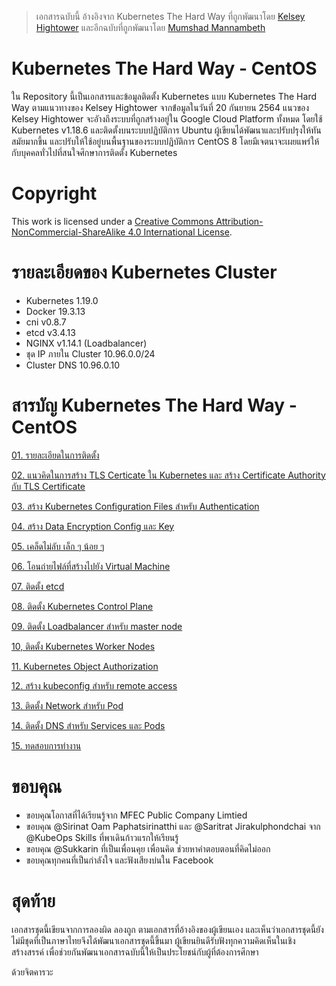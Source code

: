 > เอกสารฉบับนี้ อ้างอิงจาก Kubernetes The Hard Way ที่ถูกพัฒนาโดย [Kelsey Hightower](https://github.com/kelseyhightower/kubernetes-the-hard-way) และอีกฉบับที่ถูกพัฒนาโดย [Mumshad Mannambeth](https://github.com/mmumshad/kubernetes-the-hard-way)
# Kubernetes The Hard Way - CentOS
ใน Repository นี้เป็นเอกสารและข้อมูลติดตั้ง Kubernetes แบบ Kubernetes The Hard Way ตามแนวทางของ Kelsey Hightower จากข้่อมูลในวันที่ 20 กันยายน 2564 แนวของ Kelsey Hightower จะอัางถึงระบบที่ถูกสร้างอยู่ใน Google Cloud Platform ทั้งหมด โดยใช้ Kubernetes v1.18.6 และติดตั้งบนระบบปฏิบัติการ Ubuntu  ผู้เขียนได้พัฒนาและปรับปรุงให้ทันสมัยมากขึ้น และปรับให้ใช้อยู่บนพื้นฐานของระบบปฏิบัติการ CentOS 8 โดยมีเจตนาจะเผยแพร่ให้กับบุคคลทั่วไปที่สนใจศึกษาการติดตั้ง Kubernetes 
# Copyright
This work is licensed under a [Creative Commons Attribution-NonCommercial-ShareAlike 4.0 International License](https://creativecommons.org/licenses/by-nc-sa/4.0/).
# รายละเอียดของ Kubernetes Cluster
- Kubernetes 1.19.0
- Docker 19.3.13
- cni v0.8.7
- etcd v3.4.13
- NGINX v1.14.1 (Loadbalancer)
- ชุด IP ภายใน Cluster 10.96.0.0/24
- Cluster DNS 10.96.0.10
# สารบัญ Kubernetes The Hard Way - CentOS
[01. รายละเอียดในการติดตั้ง](docs/01-prerequisites.md)

[02. แนวคิดในการสร้าง TLS Certicate ใน Kubernetes และ สร้าง Certificate Authority กับ TLS Certificate](docs/02-generating-tls-certificate.md)

[03. สร้าง Kubernetes Configuration Files สำหรับ Authentication](docs/03-generating-kubenetes-configuration-file.md)

[04. สร้าง Data Encryption Config และ Key](docs/04-generating-data-encryption-key.md)

[05. เคล็ดไม่ลับ เล็ก ๆ น้อย ๆ](docs/05-tip-n-trick.md)

[06. โอนถ่ายไฟล์ที่สร้างไปยัง Virtual Machine](docs/06-transfer-file.md)

[07. ติดตั้ง etcd](docs/07-install_etcd_cluster.md)

[08. ติดตั้ง Kubernetes Control Plane](docs/08-install_kubernetes_control_plane.md)

[09. ติดตั้ง Loadbalancer สำหรับ master node](docs/09-loadbalancer.md)

[10, ติดตั้ง Kubernetes Worker Nodes](docs/10-install-worker-node.md)

[11. Kubernetes Object Authorization](docs/11-kubernetes-object-authorization.md)

[12. สร้าง kubeconfig สำหรับ remote access](docs/12-kubectl-remote-access.md)

[13. ติดตั้ง Network สำหรับ Pod](docs/13-pod-network.md)

[14. ติดตั้ง DNS สำหรับ Services และ Pods](docs/14-dns-for-services-and-pods.md)

[15. ทดสอบการทำงาน](docs/15-test.md)

# ขอบคุณ
- ขอบคุณโอกาสที่ได้เรียนรู้จาก MFEC Public Company Limtied
- ขอบคุณ @Sirinat Oam Paphatsirinatthi และ @Saritrat Jirakulphondchai จาก @KubeOps Skills ที่พาเดินก้าวแรกให้เรียนรู้
- ขอบคุณ @Sukkarin ที่เป็นเพื่อนคุย เพื่อนคิด ช่วยหาคำตอบตอนที่คิดไม่ออก
- ขอบคุณทุกคนที่เป็นกำลังใจ และฟังเสียงบ่นใน Facebook

# สุดท้าย
เอกสารชุดนี้เขียนจากการลองผิด ลองถูก ตามเอกสารที่อ้างอิงของผู้เขียนเอง และเห็นว่าเอกสารชุดนี้ยังไม่มีชุดที่เป็นภาษาไทยจึงได้พัฒนาเอกสารชุดนี้ขึ้นมา ผู้เขียนยินดีรับฟังทุกความคิดเห็นในเชิงสร้างสรรค์ เพื่อช่วยกันพัฒนาเอกสารฉบับนี้ให้เป็นประโยชน์กับผู้ที่ต้องการศึกษา

ด้วยจิตคารวะ
